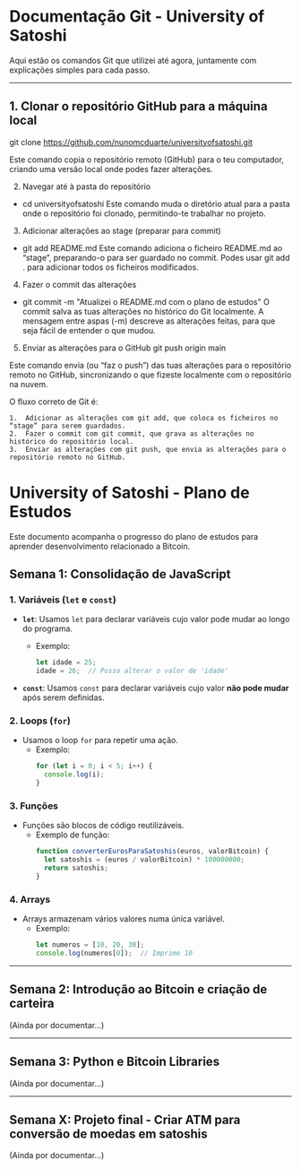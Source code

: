 # Documentação Git - University of Satoshi

Aqui estão os comandos Git que utilizei até agora, juntamente com explicações simples para cada passo.

---

## 1. Clonar o repositório GitHub para a máquina local
git clone https://github.com/nunomcduarte/universityofsatoshi.git

Este comando copia o repositório remoto (GitHub) para o teu computador, criando uma versão local onde podes fazer alterações.

2. Navegar até à pasta do repositório
- cd universityofsatoshi
Este comando muda o diretório atual para a pasta onde o repositório foi clonado, permitindo-te trabalhar no projeto.

3. Adicionar alterações ao stage (preparar para commit)
- git add README.md
Este comando adiciona o ficheiro README.md ao “stage”, preparando-o para ser guardado no commit. Podes usar git add . para adicionar todos os ficheiros modificados.

4. Fazer o commit das alterações
- git commit -m "Atualizei o README.md com o plano de estudos"
O commit salva as tuas alterações no histórico do Git localmente. A mensagem entre aspas (-m) descreve as alterações feitas, para que seja fácil de entender o que mudou.

5. Enviar as alterações para o GitHub
git push origin main

Este comando envia (ou “faz o push”) das tuas alterações para o repositório remoto no GitHub, sincronizando o que fizeste localmente com o repositório na nuvem.


O fluxo correto de Git é:

	1.	Adicionar as alterações com git add, que coloca os ficheiros no “stage” para serem guardados.
	2.	Fazer o commit com git commit, que grava as alterações no histórico do repositório local.
	3.	Enviar as alterações com git push, que envia as alterações para o repositório remoto no GitHub.

# University of Satoshi - Plano de Estudos

Este documento acompanha o progresso do plano de estudos para aprender desenvolvimento relacionado a Bitcoin.

## Semana 1: Consolidação de JavaScript

### 1. Variáveis (`let` e `const`)

- **`let`**: Usamos `let` para declarar variáveis cujo valor pode mudar ao longo do programa.
  - Exemplo: 
    ```javascript
    let idade = 25;
    idade = 26;  // Posso alterar o valor de 'idade'
    ```

- **`const`**: Usamos `const` para declarar variáveis cujo valor **não pode mudar** após serem definidas.

### 2. Loops (`for`)

- Usamos o loop `for` para repetir uma ação.
  - Exemplo:
    ```javascript
    for (let i = 0; i < 5; i++) {
      console.log(i);
    }
    ```

### 3. Funções

- Funções são blocos de código reutilizáveis.
  - Exemplo de função:
    ```javascript
    function converterEurosParaSatoshis(euros, valorBitcoin) {
      let satoshis = (euros / valorBitcoin) * 100000000;
      return satoshis;
    }
    ```

### 4. Arrays

- Arrays armazenam vários valores numa única variável.
  - Exemplo:
    ```javascript
    let numeros = [10, 20, 30];
    console.log(numeros[0]);  // Imprime 10
    ```

---

## Semana 2: Introdução ao Bitcoin e criação de carteira

(Ainda por documentar...)

---

## Semana 3: Python e Bitcoin Libraries

(Ainda por documentar...)

---

## Semana X: Projeto final - Criar ATM para conversão de moedas em satoshis

(Ainda por documentar...)